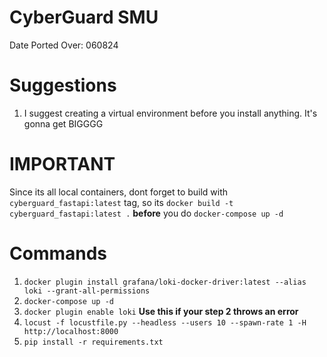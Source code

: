# CyberGuard SMU 

Date Ported Over: 060824


# Suggestions
1. I suggest creating a virtual environment before you install anything. It's gonna get BIGGGG

# IMPORTANT
Since its all local containers, dont forget to build with `cyberguard_fastapi:latest` tag, so its `docker build -t cyberguard_fastapi:latest .` **before** you do `docker-compose up -d`


# Commands
1. `docker plugin install grafana/loki-docker-driver:latest --alias loki --grant-all-permissions`
2. `docker-compose up -d`
3. `docker plugin enable loki`              **Use this if your step 2 throws an error**
4. `locust -f locustfile.py --headless --users 10 --spawn-rate 1 -H http://localhost:8000`
5. `pip install -r requirements.txt`